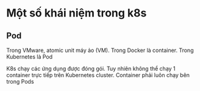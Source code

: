 # Một số khái niệm trong k8s
## Pod
Trong VMware, atomic unit	máy ảo (VM). Trong Docker là container. Trong Kubernetes là Pod 

K8s chạy các ứng dụng được đóng gói. Tuy nhiên không thể chạy 1 container trực tiếp trên Kubernetes cluster. Container phải luôn chạy bên trong
Pods
